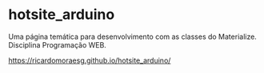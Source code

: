 # hotsite_arduino
Uma página temática para desenvolvimento com as classes do Materialize. Disciplina Programação WEB.

https://ricardomoraesg.github.io/hotsite_arduino/
